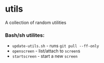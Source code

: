 # utils

A collection of random utilities

### Bash/sh utilites:
- `update-utils.sh` - runs `git pull --ff-only`
- `openscreen` - list/attach to `screen`s
- `startscreen` - start a new `screen`
